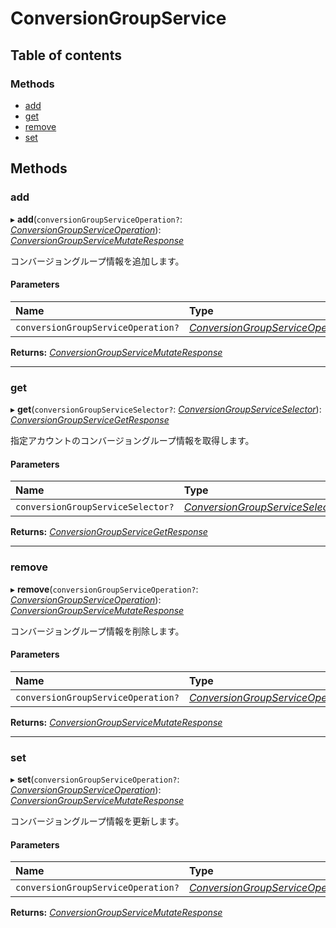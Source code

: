 # ConversionGroupService


## Table of contents

### Methods

- [add](conversiongroupservice.md#add)
- [get](conversiongroupservice.md#get)
- [remove](conversiongroupservice.md#remove)
- [set](conversiongroupservice.md#set)

## Methods

### add

▸ **add**(`conversionGroupServiceOperation?`: [*ConversionGroupServiceOperation*](../../data/display/conversiongroupserviceoperation.md)): [*ConversionGroupServiceMutateResponse*](../../data/display/conversiongroupservicemutateresponse.md)

<div lang=\"ja\">コンバージョングループ情報を追加します。</div> 

#### Parameters

| Name | Type |
| :------ | :------ |
| `conversionGroupServiceOperation?` | [*ConversionGroupServiceOperation*](../../data/display/conversiongroupserviceoperation.md) |

**Returns:** [*ConversionGroupServiceMutateResponse*](../../data/display/conversiongroupservicemutateresponse.md)

___

### get

▸ **get**(`conversionGroupServiceSelector?`: [*ConversionGroupServiceSelector*](../../data/display/conversiongroupserviceselector.md)): [*ConversionGroupServiceGetResponse*](../../data/display/conversiongroupservicegetresponse.md)

<div lang=\"ja\">指定アカウントのコンバージョングループ情報を取得します。</div> 

#### Parameters

| Name | Type |
| :------ | :------ |
| `conversionGroupServiceSelector?` | [*ConversionGroupServiceSelector*](../../data/display/conversiongroupserviceselector.md) |

**Returns:** [*ConversionGroupServiceGetResponse*](../../data/display/conversiongroupservicegetresponse.md)

___

### remove

▸ **remove**(`conversionGroupServiceOperation?`: [*ConversionGroupServiceOperation*](../../data/display/conversiongroupserviceoperation.md)): [*ConversionGroupServiceMutateResponse*](../../data/display/conversiongroupservicemutateresponse.md)

<div lang=\"ja\">コンバージョングループ情報を削除します。</div> 

#### Parameters

| Name | Type |
| :------ | :------ |
| `conversionGroupServiceOperation?` | [*ConversionGroupServiceOperation*](../../data/display/conversiongroupserviceoperation.md) |

**Returns:** [*ConversionGroupServiceMutateResponse*](../../data/display/conversiongroupservicemutateresponse.md)

___

### set

▸ **set**(`conversionGroupServiceOperation?`: [*ConversionGroupServiceOperation*](../../data/display/conversiongroupserviceoperation.md)): [*ConversionGroupServiceMutateResponse*](../../data/display/conversiongroupservicemutateresponse.md)

<div lang=\"ja\">コンバージョングループ情報を更新します。</div> 

#### Parameters

| Name | Type |
| :------ | :------ |
| `conversionGroupServiceOperation?` | [*ConversionGroupServiceOperation*](../../data/display/conversiongroupserviceoperation.md) |

**Returns:** [*ConversionGroupServiceMutateResponse*](../../data/display/conversiongroupservicemutateresponse.md)
